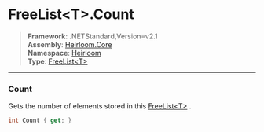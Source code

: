 # FreeList\<T>.Count

> **Framework**: .NETStandard,Version=v2.1  
> **Assembly**: [Heirloom.Core][0]  
> **Namespace**: [Heirloom][0]  
> **Type**: [FreeList\<T>][1]  

--------------------------------------------------------------------------------

### Count

Gets the number of elements stored in this [FreeList\<T>][1] .

```cs
int Count { get; }
```

[0]: ../Heirloom.Core.md
[1]: Heirloom.FreeList[T].md
